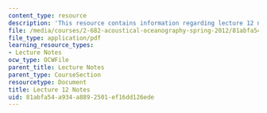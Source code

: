 ```yaml
---
content_type: resource
description: 'This resource contains information regarding lecture 12 notes. '
file: /media/courses/2-682-acoustical-oceanography-spring-2012/81abfa54a934a8892501ef16dd126ede_MIT2_682S12_lec12.pdf
file_type: application/pdf
learning_resource_types:
- Lecture Notes
ocw_type: OCWFile
parent_title: Lecture Notes
parent_type: CourseSection
resourcetype: Document
title: Lecture 12 Notes
uid: 81abfa54-a934-a889-2501-ef16dd126ede
---
```

